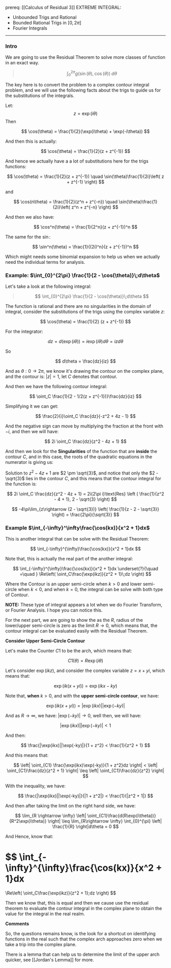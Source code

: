 prereq: [[Calculus of Residual 3]]
EXTREME INTEGRAL: 
* Unbounded Trigs and Rational
* Bounded Rational Trigs in $[0, 2\pi]$
* Fourier Integrals

---

### Intro
We are going to use the Residual Theorem to solve more classes of function in an exact way. 

> $$\int_{0}^{2\pi} g(\sin(\theta), \cos(\theta))\;d\theta$$

The key here is to convert the problem to a complex contour integral problem, and we will use the following facts about the trigs to guide us for the substitutions of the integrals. 

Let: 
$$
z = \exp(i\theta)
$$
Then 

$$
\cos(\theta) = \frac{1}{2}(\exp(i\theta) + \exp(-i\theta))
$$

And then this is actually: 

$$
\cos(\theta) = \frac{1}{2}(z + z^{-1})
$$

And hence we actually have a a lot of substitutions here for the trigs functions: 

$$
\cos(\theta) = \frac{1}{2}(z + z^{-1}) \quad \sin(\theta)\frac{1}{2i}\left(
z + z^{-1}
\right)
$$

and 

$$
\cos(n\theta) = \frac{1}{2}(z^n + z^{-n}) \quad \sin(\theta)\frac{1}{2i}\left(
z^n + z^{-n}
\right)
$$

And then we also have: 

$$
\cos^n(\theta) = \frac{1}{2^n}(z + z^{-1})^n
$$

The same for the $\sin$: 

$$
\sin^n(\theta)  = \frac{1}{(2i)^n}(z + z^{-1})^n
$$

Which might needs some binomial expansion to help us when we actually need the individual terms for analysis. 

### Example: $\int_{0}^{2\pi} \frac{1}{2 - \cos(\theta)}\;d\theta$

Let's take a look at the following integral: 

> $$
> \int_{0}^{2\pi} \frac{1}{2 - \cos(\theta)}\;d\theta
> $$

The function is rational and there are no singularities in the domain of integral, consider the substitutions of the trigs using the complex variable $z$: 

$$
\cos(\theta)  = \frac{1}{2} (z + z^{-1})
$$

For the integrator: 

$$
dz = d(\exp(i\theta)) = i\exp(i\theta)d\theta = izd\theta
$$

So

$$
d\theta = \frac{dz}{iz}
$$

And as $\theta: 0\rightarrow 2\pi$, we know it's drawing the contour on the complex plane, and the contour is: $|z| = 1$, let $C$ denotes that contour. 

And then we have the following contour integral: 

$$
\oint_C \frac{1}{2 - 1/2(z + z^{-1})}\frac{dz}{iz}
$$

Simplifying it we can get: 

$$
\frac{2}{i}\oint_C \frac{dz}{-z^2 + 4z - 1}
$$

And the negative sign can move by multiplying the fraction at the front with $-i$, and then we will have: 

$$
2i \oint_C \frac{dz}{z^2 - 4z + 1}
$$

And then we look for the **Singularities** of the function that are **inside** the contour $C$, and in this case, the roots of the quadratic equations in the numerator is giving us: 

Solution to $z^2 - 4z + 1$ are $2 \pm \sqrt{3}$, and notice that only the $2 - \sqrt{3}$ lies in the contour $C$, and this means that the contour integral for the function is: 


$$
2i \oint_C \frac{dz}{z^2 - 4z + 1} = 2i(2\pi i)\text{Res}
\left (
\frac{1}{z^2 - 4 + 1}, 2 - \sqrt{3}
\right)
$$

$$
-4\pi\lim_{z\rightarrow (2 - \sqrt{3})} 
\left(
	\frac{1}{z - 2 - \sqrt{3}}
\right) = \frac{2\pi}{\sqrt{3}}
$$

### Example  $\int_{-\infty}^\infty\frac{\cos(kx)}{x^2 + 1}dx$

This is another integral that can be solve with the Residual Theorem: 

$$
\int_{-\infty}^{\infty}\frac{\cos(kx)}{x^2 + 1}dx
$$

Note that, this is actually the real part of the another integral: 

$$
\int_{-\infty}^{\infty}\frac{\cos(kx)}{x^2 + 1}dx
\underset{?}{\quad =\quad }
\Re\left( 
\oint_C\frac{\exp(ikz)}{z^2 + 1}\;dz
\right) 
$$

Where the Contour is an upper semi-circle when $k > 0$ and lower semi-circle when $k < 0$, and when $k = 0$, the integral can be solve with both type of Contour. 

**NOTE:** These type of integral appears a lot when we do Fourier Transform, or Fourier Analysis. I hope you can notice this. 

For the next part, we are going to show the as the $R$, radius of the lower/upper semi-circle is zero as the limit $R\rightarrow 0$, which means that, the contour integral can be evaluated easily with the Residual Theorem. 

**Consider Upper Semi-Circle Contour**

Let's make the Counter $C1$ to be the arch, which means that: 

$$
C1(\theta) = R\exp(i\theta)
$$

Let's consider $\exp(ikz)$, and consider the complex variable $z = x + yi$, which means that: 

$$
\exp(ik(x + yi)) = \exp(ikx - ky)
$$

Note that, **when** $k > 0$, and with the **upper semi-circle contour**, we have: 

$$
\exp(ik(x + yi)) = |\exp(ikx)| |\exp(-ky)|
$$

And as $R \rightarrow \infty$, we have: $|\exp(-ky)| \rightarrow 0$, well then, we will have: 

$$
|\exp(ikx)| |\exp(-ky)| < 1 
$$

And then: 

$$
\frac{|\exp(ikx)||\exp(-ky)|}{1 + z^2} < \frac{1}{z^2 + 1}
$$

And this means that: 

$$
\left|
\oint_{C1}
	\frac{\exp(ikx)\exp(-ky)}{1 + z^2}dz
\right| 
< 
\left|
	\oint_{C1}\frac{dz}{z^2 + 1} 
\right|
\leq
\left|
	\oint_{C1}\frac{dz}{z^2} 
\right|
$$

With the inequality, we have: 

$$
\frac{|\exp(ikx)||\exp(-ky)|}{|1 + z^2|} < \frac{1}{|z^2 + 1|}
$$

And then after taking the limit on the right hand side, we have: 

$$
\lim_{R \rightarrow \infty} \left|
	\oint_{C1}\frac{d(R\exp(i\theta))}{R^2\exp(i\theta)} 
\right| \leq \lim_{R\rightarrow \infty}
\int_{0}^{\pi}
\left|
	\frac{1}{R}
\right|d\theta = 0
$$

And Hence, know that: 

$$
\int_{-\infty}^{\infty}\frac{\cos(kx)}{x^2 + 1}dx
=
\Re\left( 
\oint_C\frac{\exp(ikz)}{z^2 + 1}\;dz
\right) 
$$

Then we know that, this is equal and then we cause use the residual theorem to evaluate the contour integral in the complex plane to obtain the value for the integral in the real realm. 

**Comments**

So, the questions remains know, is the look for a shortcut on identifying functions in the real such that the complex arch approaches zero when we take a trip into the complex plane. 

There is a lemma that can help us to determine the limit of the upper arch quicker, see [[Jordan's Lemma]] for more. 
